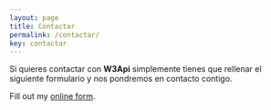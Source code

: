 ```yaml
---
layout: page
title: Contactar
permalink: /contactar/
key: contactar
---
```


Si quieres contactar con **W3Api** simplemente tienes que rellenar el siguiente formulario y nos pondremos en contacto contigo.

<div id="wufoo-z1mzgb160xhrlm2"> Fill out my <a href="https://w3api.wufoo.com/forms/z1mzgb160xhrlm2">online form</a>. </div> <script type="text/javascript"> var z1mzgb160xhrlm2; (function(d, t) { var s = d.createElement(t), options = { 'userName':'w3api', 'formHash':'z1mzgb160xhrlm2', 'autoResize':true, 'height':'502', 'async':true, 'host':'wufoo.com', 'header':'show', 'ssl':true }; s.src = ('https:' == d.location.protocol ?'https://':'http://') + 'secure.wufoo.com/scripts/embed/form.js'; s.onload = s.onreadystatechange = function() { var rs = this.readyState; if (rs) if (rs != 'complete') if (rs != 'loaded') return; try { z1mzgb160xhrlm2 = new WufooForm(); z1mzgb160xhrlm2.initialize(options); z1mzgb160xhrlm2.display(); } catch (e) { } }; var scr = d.getElementsByTagName(t)[0], par = scr.parentNode; par.insertBefore(s, scr); })(document, 'script'); </script>
